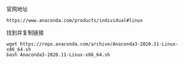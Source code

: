 官网地址
```shell script
https://www.anaconda.com/products/individual#linux
```
找到并复制链接

```
wget https://repo.anaconda.com/archive/Anaconda3-2020.11-Linux-x86_64.sh
bash Anaconda3-2020.11-Linux-x86_64.sh
```